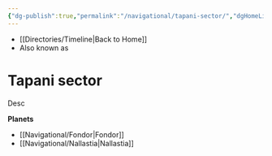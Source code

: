 ```yaml
---
{"dg-publish":true,"permalink":"/navigational/tapani-sector/","dgHomeLink":false}
---
```


- [[Directories/Timeline\|Back to Home]]
- Also known as 

# Tapani sector
Desc

**Planets**
- [[Navigational/Fondor\|Fondor]]
- [[Navigational/Nallastia\|Nallastia]]

